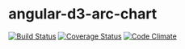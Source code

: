 angular-d3-arc-chart
====================

[![Build Status](https://travis-ci.org/tarunc/angular-d3-arc-chart.svg)](https://travis-ci.org/tarunc/angular-d3-arc-chart)
[![Coverage Status](https://coveralls.io/repos/tarunc/angular-d3-arc-chart/badge.png)](https://coveralls.io/r/tarunc/angular-d3-arc-chart)
[![Code Climate](https://codeclimate.com/github/tarunc/angular-d3-arc-chart.png)](https://codeclimate.com/github/tarunc/angular-d3-arc-chart)
